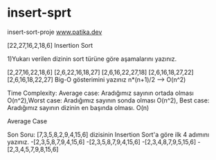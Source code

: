 # insert-sprt
insert-sort-proje www.patika.dev

[22,27,16,2,18,6] Insertion Sort

1)Yukarı verilen dizinin sort türüne göre aşamalarını yazınız.

[2,27,16,22,18,6]
[2,6,22,16,18,27]
[2,6,16,22,27,18]
[2,6,16,18,27,22]
[2,6,16,18,22,27]
Big-O gösterimini yazınız n*(n+1)/2 --> O(n^2)

Time Complexity: Average case: Aradığımız sayının ortada olması O(n^2),Worst case: Aradığımız sayının sonda olması O(n^2), Best case: Aradığımız sayının dizinin en başında olması. O(n)

Average Case

Son Soru: [7,3,5,8,2,9,4,15,6] dizisinin Insertion Sort'a göre ilk 4 adımını yazınız. -[2,3,5,8,7,9,4,15,6] -[2,3,5,8,7,9,4,15,6] -[2,3,4,8,7,9,5,15,6] -[2,3,4,5,7,9,8,15,6]
